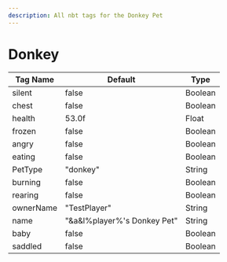 ```yaml
---
description: All nbt tags for the Donkey Pet
---
```



# Donkey

| Tag Name     | Default                                                            | Type                                         |
| - | - | - |
| silent | false | Boolean |
| chest | false | Boolean |
| health | 53.0f | Float |
| frozen | false | Boolean |
| angry | false | Boolean |
| eating | false | Boolean |
| PetType | "donkey" | String |
| burning | false | Boolean |
| rearing | false | Boolean |
| ownerName | "TestPlayer" | String |
| name | "&a&l%player%'s Donkey Pet" | String |
| baby | false | Boolean |
| saddled | false | Boolean |

